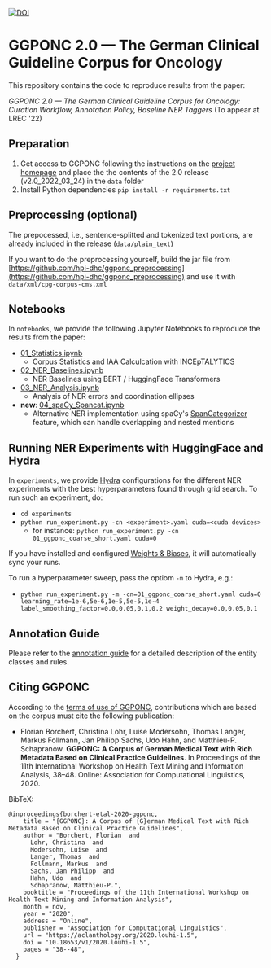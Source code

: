 [![DOI](https://zenodo.org/badge/411603699.svg)](https://zenodo.org/badge/latestdoi/411603699)


# GGPONC 2.0 — The German Clinical Guideline Corpus for Oncology

This repository contains the code to reproduce results from the paper:

*GGPONC 2.0 — The German Clinical Guideline Corpus for Oncology: Curation Workflow, Annotation Policy, Baseline NER Taggers*
(To appear at LREC '22)

## Preparation

1. Get access to GGPONC following the instructions on the [project homepage](https://www.leitlinienprogramm-onkologie.de/projekte/ggponc-english/) and place the the contents of the 2.0 release (v2.0_2022_03_24) in the `data` folder
2. Install Python dependencies `pip install -r requirements.txt` 

## Preprocessing (optional)

The prepocessed, i.e., sentence-splitted and tokenized text portions, are already included in the release (`data/plain_text`) 

If you want to do the preprocessing yourself, build the jar file from [https://github.com/hpi-dhc/ggponc_preprocessing](https://github.com/hpi-dhc/ggponc_preprocessing) and use it with `data/xml/cpg-corpus-cms.xml`

## Notebooks

In `notebooks`, we provide the following Jupyter Notebooks to reproduce the results from the paper:

- [01_Statistics.ipynb](notebooks/01_Statistics.ipynb)
    - Corpus Statistics and IAA Calculcation with INCEpTALYTICS
- [02_NER_Baselines.ipynb](notebooks/02_NER_Baselines.ipynb)
    - NER Baselines using BERT / HuggingFace Transformers
- [03_NER_Analysis.ipynb](notebooks/03_NER_Analysis.ipynb)
    - Analysis of NER errors and coordination ellipses
- **new**: [04_spaCy_Spancat.ipynb](notebooks/04_spaCy_Spancat.ipynb) 
    - Alternative NER implementation using spaCy's [SpanCategorizer](https://spacy.io/api/spancategorizer) feature, which can handle overlapping and nested mentions

## Running NER Experiments with HuggingFace and Hydra

In `experiments`, we provide [Hydra](https://github.com/facebookresearch/hydra) configurations for the different NER experiments with the best hyperparameters found through grid search.
To run such an experiment, do:
- `cd experiments`
- `python run_experiment.py -cn <experiment>.yaml cuda=<cuda devices>`
    - for instance: `python run_experiment.py -cn 01_ggponc_coarse_short.yaml cuda=0`

If you have installed and configured [Weights & Biases](https://wandb.ai/), it will automatically sync your runs.

To run a hyperparameter sweep, pass the optiom `-m` to Hydra, e.g.:
- `python run_experiment.py -m -cn=01_ggponc_coarse_short.yaml cuda=0 learning_rate=1e-6,5e-6,1e-5,5e-5,1e-4 label_smoothing_factor=0.0,0.05,0.1,0.2 weight_decay=0.0,0.05,0.1` 

## Annotation Guide

Please refer to the [annotation guide](annotation_guide/anno_guide.pdf) for a detailed description of the entity classes and rules.

## Citing GGPONC

According to the [terms of use of GGPONC](https://www.leitlinienprogramm-onkologie.de/projekte/ggponc-english/), contributions which are based on the corpus must cite the following publication: 

* Florian Borchert, Christina Lohr, Luise Modersohn, Thomas Langer, Markus Follmann, Jan Philipp Sachs, Udo Hahn, and Matthieu-P. Schapranow. **GGPONC: A Corpus of German Medical Text with Rich Metadata Based on Clinical Practice Guidelines**. In Proceedings of the 11th International Workshop on Health Text Mining and Information Analysis, 38–48. Online: Association for Computational Linguistics, 2020.

BibTeX:
```
@inproceedings{borchert-etal-2020-ggponc,
    title = "{GGPONC}: A Corpus of {G}erman Medical Text with Rich Metadata Based on Clinical Practice Guidelines",
    author = "Borchert, Florian  and
      Lohr, Christina  and
      Modersohn, Luise  and
      Langer, Thomas  and
      Follmann, Markus  and
      Sachs, Jan Philipp  and
      Hahn, Udo  and
      Schapranow, Matthieu-P.",
    booktitle = "Proceedings of the 11th International Workshop on Health Text Mining and Information Analysis",
    month = nov,
    year = "2020",
    address = "Online",
    publisher = "Association for Computational Linguistics",
    url = "https://aclanthology.org/2020.louhi-1.5",
    doi = "10.18653/v1/2020.louhi-1.5",
    pages = "38--48",
  }
```

